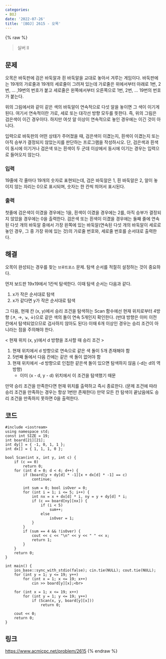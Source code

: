 ```yaml
---
categories:
- BOJ
date: '2022-07-26'
title: '[BOJ] 2615 - 오목'
---
```


{% raw %}
> 실버 II<br>

## 문제
오목은 바둑판에 검은 바둑알과 흰 바둑알을 교대로 놓아서 겨루는 게임이다. 바둑판에는 19개의 가로줄과 19개의 세로줄이 그려져 있는데 가로줄은 위에서부터 아래로 1번, 2번, ... ,19번의 번호가 붙고 세로줄은 왼쪽에서부터 오른쪽으로 1번, 2번, ... 19번의 번호가 붙는다.

위의 그림에서와 같이 같은 색의 바둑알이 연속적으로 다섯 알을 놓이면 그 색이 이기게 된다. 여기서 연속적이란 가로, 세로 또는 대각선 방향 모두를 뜻한다. 즉, 위의 그림은 검은색이 이긴 경우이다. 하지만 여섯 알 이상이 연속적으로 놓인 경우에는 이긴 것이 아니다.

입력으로 바둑판의 어떤 상태가 주어졌을 때, 검은색이 이겼는지, 흰색이 이겼는지 또는 아직 승부가 결정되지 않았는지를 판단하는 프로그램을 작성하시오. 단, 검은색과 흰색이 동시에 이기거나 검은색 또는 흰색이 두 군데 이상에서 동시에 이기는 경우는 입력으로 들어오지 않는다.

### 입력
19줄에 각 줄마다 19개의 숫자로 표현되는데, 검은 바둑알은 1, 흰 바둑알은 2, 알이 놓이지 않는 자리는 0으로 표시되며, 숫자는 한 칸씩 띄어서 표시된다.

### 출력
첫줄에 검은색이 이겼을 경우에는 1을, 흰색이 이겼을 경우에는 2를, 아직 승부가 결정되지 않았을 경우에는 0을 출력한다. 검은색 또는 흰색이 이겼을 경우에는 둘째 줄에 연속된 다섯 개의 바둑알 중에서 가장 왼쪽에 있는 바둑알(연속된 다섯 개의 바둑알이 세로로 놓인 경우, 그 중 가장 위에 있는 것)의 가로줄 번호와, 세로줄 번호를 순서대로 출력한다.

## 해결
오목이 완성되는 경우를 찾는 `브루트포스` 문제. 탐색 순서를 적절히 설정하는 것이 중요하다.

먼저 보드판 19x19에서 1칸씩 탐색한다. 이때 탐색 순서는 다음과 같다.
1. x가 작은 순서대로 탐색
2. x가 같다면 y가 작은 순서대로 탐색

그 다음, 현재 칸 (x, y)에서 승리 조건을 탐색하는 Scan 함수에선 현재 위치로부터 4방향 (↗, →, ↘, ↓)으로 같은 색의 돌이 연속 5개인지 확인한다. (반대 방향은 이미 이전 칸에서 탐색되었으므로 검사하지 않아도 된다) 이때 6개 이상인 경우는 승리 조건이 아니라는 점을 주의해야 한다.

< 현재 위치 (x, y)에서 d 방향을 조사할 때 승리 조건 >

1. 현재 위치에서 d 방향으로 연속으로 같은 색 돌이 5개 존재해야 함
2. 5번째 돌에서 다음 칸에는 같은 색 돌이 없어야 함
3. 현재 위치에서 -d 방향으로 인접한 같은색 돌이 있으면 탐색하지 않음 (-d는 d의 역방향)
	- 이미 (x - d, y - d) 위치에서 이 조건을 탐색했기 때문

만약 승리 조건을 만족한다면 현재 위치를 출력하고 즉시 종료한다. (문제 조건에 따라 승리 조건을 만족하는 경우는 항상 1번만 존재한다) 만약 모든 칸 탐색이 끝났음에도 승리 조건을 만족하지 못하면 0을 출력한다.

## 코드
```
#include <iostream>
using namespace std;
const int SIZE = 19;
int board[21][21];
int dy[] = { -1, 0, 1, 1 };
int dx[] = { 1, 1, 1, 0 };

bool Scan(int x, int y, int c) {
	if (c == 0)
		return 0;
	for (int d = 0; d < 4; d++) {
		if (board[y + dy[d] * -1][x + dx[d] * -1] == c)
			continue;

		int sum = 0; bool isOver = 0;
		for (int i = 1; i <= 5; i++) {
			int nx = x + dx[d] * i, ny = y + dy[d] * i;
			if (c == board[ny][nx]) {
				if (i < 5)
					sum++;
				else
					isOver = 1;
			}
		}
		if (sum == 4 && !isOver) {
			cout << c << "\n" << y << " " << x;
			return 1;
		}
	}
	return 0;
}

int main() {
	ios_base::sync_with_stdio(false); cin.tie(NULL); cout.tie(NULL);
	for (int y = 1; y <= 19; y++)
		for (int x = 1; x <= 19; x++)
			cin >> board[y][x];<br>

	for (int x = 1; x <= 19; x++)
		for (int y = 1; y <= 19; y++)
			if (Scan(x, y, board[y][x]))
				return 0;
		
	cout << 0;
	return 0;
}
```

## 링크
https://www.acmicpc.net/problem/2615
{% endraw %}
